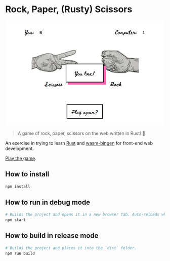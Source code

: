 # Rock, Paper, (Rusty) Scissors

![Screenshot of the app](rock-paper-scissors-screenshot.png?raw=true)

> A game of rock, paper, scissors on the web written in Rust! 🦀

An exercise in trying to learn [Rust](https://www.rust-lang.org/) and [wasm-bingen](https://github.com/rustwasm/wasm-bindgen) for front-end web development.

[Play the game](https://bl-rd.github.io/rock-paper-rusty-scissors/).

## How to install

```sh
npm install
```

## How to run in debug mode

```sh
# Builds the project and opens it in a new browser tab. Auto-reloads when the project changes.
npm start
```

## How to build in release mode

```sh
# Builds the project and places it into the `dist` folder.
npm run build
```